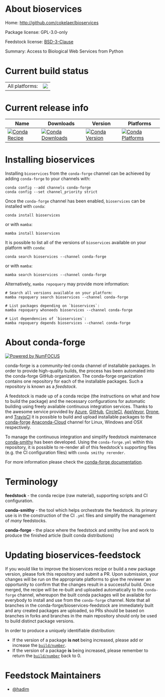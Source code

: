 About bioservices
=================

Home: http://github.com/cokelaer/bioservices

Package license: GPL-3.0-only

Feedstock license: [BSD-3-Clause](https://github.com/conda-forge/bioservices-feedstock/blob/main/LICENSE.txt)

Summary: Access to Biological Web Services from Python

Current build status
====================


<table><tr><td>All platforms:</td>
    <td>
      <a href="https://dev.azure.com/conda-forge/feedstock-builds/_build/latest?definitionId=12435&branchName=main">
        <img src="https://dev.azure.com/conda-forge/feedstock-builds/_apis/build/status/bioservices-feedstock?branchName=main">
      </a>
    </td>
  </tr>
</table>

Current release info
====================

| Name | Downloads | Version | Platforms |
| --- | --- | --- | --- |
| [![Conda Recipe](https://img.shields.io/badge/recipe-bioservices-green.svg)](https://anaconda.org/conda-forge/bioservices) | [![Conda Downloads](https://img.shields.io/conda/dn/conda-forge/bioservices.svg)](https://anaconda.org/conda-forge/bioservices) | [![Conda Version](https://img.shields.io/conda/vn/conda-forge/bioservices.svg)](https://anaconda.org/conda-forge/bioservices) | [![Conda Platforms](https://img.shields.io/conda/pn/conda-forge/bioservices.svg)](https://anaconda.org/conda-forge/bioservices) |

Installing bioservices
======================

Installing `bioservices` from the `conda-forge` channel can be achieved by adding `conda-forge` to your channels with:

```
conda config --add channels conda-forge
conda config --set channel_priority strict
```

Once the `conda-forge` channel has been enabled, `bioservices` can be installed with `conda`:

```
conda install bioservices
```

or with `mamba`:

```
mamba install bioservices
```

It is possible to list all of the versions of `bioservices` available on your platform with `conda`:

```
conda search bioservices --channel conda-forge
```

or with `mamba`:

```
mamba search bioservices --channel conda-forge
```

Alternatively, `mamba repoquery` may provide more information:

```
# Search all versions available on your platform:
mamba repoquery search bioservices --channel conda-forge

# List packages depending on `bioservices`:
mamba repoquery whoneeds bioservices --channel conda-forge

# List dependencies of `bioservices`:
mamba repoquery depends bioservices --channel conda-forge
```


About conda-forge
=================

[![Powered by
NumFOCUS](https://img.shields.io/badge/powered%20by-NumFOCUS-orange.svg?style=flat&colorA=E1523D&colorB=007D8A)](https://numfocus.org)

conda-forge is a community-led conda channel of installable packages.
In order to provide high-quality builds, the process has been automated into the
conda-forge GitHub organization. The conda-forge organization contains one repository
for each of the installable packages. Such a repository is known as a *feedstock*.

A feedstock is made up of a conda recipe (the instructions on what and how to build
the package) and the necessary configurations for automatic building using freely
available continuous integration services. Thanks to the awesome service provided by
[Azure](https://azure.microsoft.com/en-us/services/devops/), [GitHub](https://github.com/),
[CircleCI](https://circleci.com/), [AppVeyor](https://www.appveyor.com/),
[Drone](https://cloud.drone.io/welcome), and [TravisCI](https://travis-ci.com/)
it is possible to build and upload installable packages to the
[conda-forge](https://anaconda.org/conda-forge) [Anaconda-Cloud](https://anaconda.org/)
channel for Linux, Windows and OSX respectively.

To manage the continuous integration and simplify feedstock maintenance
[conda-smithy](https://github.com/conda-forge/conda-smithy) has been developed.
Using the ``conda-forge.yml`` within this repository, it is possible to re-render all of
this feedstock's supporting files (e.g. the CI configuration files) with ``conda smithy rerender``.

For more information please check the [conda-forge documentation](https://conda-forge.org/docs/).

Terminology
===========

**feedstock** - the conda recipe (raw material), supporting scripts and CI configuration.

**conda-smithy** - the tool which helps orchestrate the feedstock.
                   Its primary use is in the construction of the CI ``.yml`` files
                   and simplify the management of *many* feedstocks.

**conda-forge** - the place where the feedstock and smithy live and work to
                  produce the finished article (built conda distributions)


Updating bioservices-feedstock
==============================

If you would like to improve the bioservices recipe or build a new
package version, please fork this repository and submit a PR. Upon submission,
your changes will be run on the appropriate platforms to give the reviewer an
opportunity to confirm that the changes result in a successful build. Once
merged, the recipe will be re-built and uploaded automatically to the
`conda-forge` channel, whereupon the built conda packages will be available for
everybody to install and use from the `conda-forge` channel.
Note that all branches in the conda-forge/bioservices-feedstock are
immediately built and any created packages are uploaded, so PRs should be based
on branches in forks and branches in the main repository should only be used to
build distinct package versions.

In order to produce a uniquely identifiable distribution:
 * If the version of a package **is not** being increased, please add or increase
   the [``build/number``](https://docs.conda.io/projects/conda-build/en/latest/resources/define-metadata.html#build-number-and-string).
 * If the version of a package **is** being increased, please remember to return
   the [``build/number``](https://docs.conda.io/projects/conda-build/en/latest/resources/define-metadata.html#build-number-and-string)
   back to 0.

Feedstock Maintainers
=====================

* [@hadim](https://github.com/hadim/)


